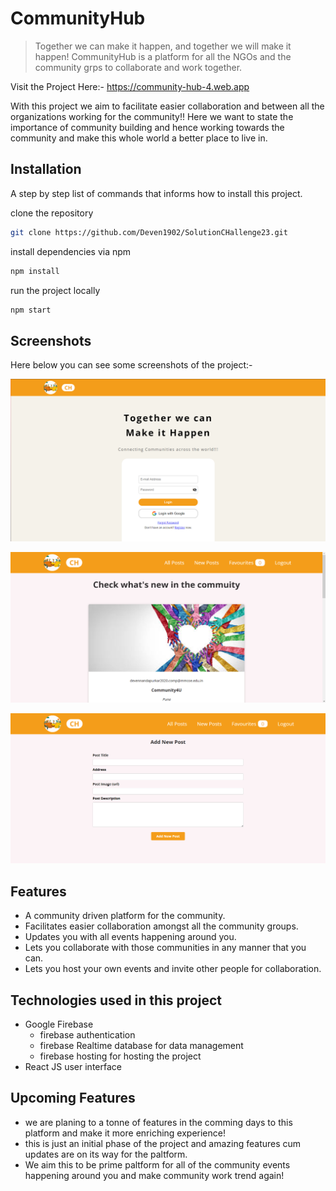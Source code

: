 # CommunityHub 

> Together we can make it happen, and together we will make it happen! 
> CommunityHub is a platform for all the NGOs and the community grps to collaborate and work together. 

Visit the Project Here:- https://community-hub-4.web.app

With this project we aim to facilitate easier collaboration and between all the organizations working for the community!! Here we want to state the importance of community building and hence working towards the community and make this whole world a better place to live in. 

## Installation
A step by step list of commands that informs how to install this project.

clone the repository
```bash
git clone https://github.com/Deven1902/SolutionCHallenge23.git
```

install dependencies via npm
```bash
npm install
```

run the project locally
```bash
npm start
```

## Screenshots
Here below you can see some screenshots of the project:- 

![Login Page](https://github.com/Deven1902/SolutionCHallenge23/blob/main/public/community-hub-4.web.app(1).png) 

![Home Page](https://github.com/Deven1902/SolutionCHallenge23/blob/main/public/community-hub-4.web.app(2).png) 

![NewPost](https://github.com/Deven1902/SolutionCHallenge23/blob/main/public/community-hub-4.web.app(4).png) 

## Features

* A community driven platform for the community. 
* Facilitates easier collaboration amongst all the community groups. 
* Updates you with all events happening around you. 
* Lets you collaborate with those communities in any manner that you can. 
* Lets you host your own events and invite other people for collaboration. 


## Technologies used in this project
* Google Firebase
  * firebase authentication
  * firebase Realtime database for data management
  * firebase hosting for hosting the project
* React JS user interface

## Upcoming Features 

* we are planing to a tonne of features in the comming days to this platform and make it more enriching experience! 
* this is just an initial phase of the project and amazing features cum updates are on its way for the paltform. 
* We aim this to be prime paltform for all of the community events happening around you and make community work trend again! 


